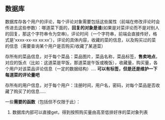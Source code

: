 ## 数据库

数据库存各个用户的评论，每个评论对象需要包括这些属性（前端在修改评论时会传进去这些参数）：哪道菜下面的，**回复的对象是谁**(如果是对菜评论而不是对别人的回复，那这个字符串令为空串)，评论时间（一个字符串，前端会直接传好，格式是'xxxx-xx-xx xx:xx'），评论的具体内容，收藏的菜的信息，以及购买过的菜的信息（需要查询某个用户是否购买/收藏了某道菜）



存所有的菜品信息，对于每个菜品：菜品图片，菜品名称，菜品标签，**售卖地点**，对应的饭点（比如：这道菜是早饭，那道菜是午饭或晚饭），收藏量，购买量，各个用户对该菜品评论信息（一定的数据结构）....  **可以有标签，但是还是维护一下每道菜的评论量吧**



存所有的用户信息，对于每个用户：注册时间，用户名，密码，对每个菜品是否收藏了购买了的信息.....



一些**需要的函数**（包括但不仅限于此）：

1. 数据库内部可以直接get，得到按照购买量由高至低排好序的菜对象列表